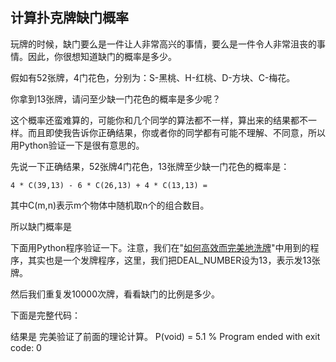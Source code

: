 ## 计算扑克牌缺门概率

玩牌的时候，缺门要么是一件让人非常高兴的事情，要么是一件令人非常沮丧的事情。因此，你很想知道缺门的概率是多少。

假如有52张牌，4门花色，分别为：S-黑桃、H-红桃、D-方块、C-梅花。

你拿到13张牌，请问至少缺一门花色的概率是多少呢？

这个概率还蛮难算的，可能你和几个同学的算法都不一样，算出来的结果都不一样。而且即使我告诉你正确结果，你或者你的同学都有可能不理解、不同意，所以用Python验证一下是很有意思的。

先说一下正确结果，52张牌4门花色，13张牌至少缺一门花色的概率是：

	4 * C(39,13) - 6 * C(26,13) + 4 * C(13,13) = 
	
其中C(m,n)表示m个物体中随机取n个的组合数目。

所以缺门概率是

下面用Python程序验证一下。注意，我们在"[如何高效而完美地洗牌](./001_如何高效而完美地洗牌.md)"中用到的程序，其实也是一个发牌程序，这里，我们把DEAL_NUMBER设为13，表示发13张牌。

然后我们重复发10000次牌，看看缺门的比例是多少。

下面是完整代码：



结果是    完美验证了前面的理论计算。
	P(void) = 5.1 %
	Program ended with exit code: 0
